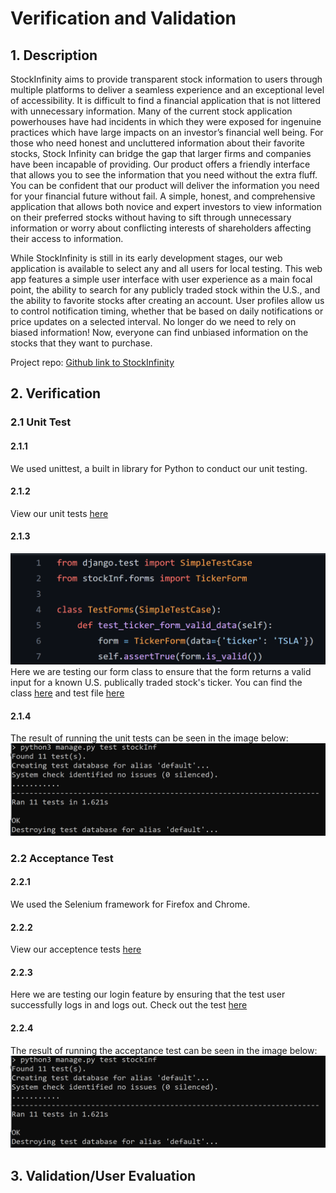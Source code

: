 # Verification and Validation

## 1. Description

StockInfinity aims to provide transparent stock information to users through multiple platforms to deliver a seamless experience and an exceptional level of accessibility. It is difficult to find a financial application that is not littered with unnecessary information. Many of the current stock application powerhouses have had incidents in which they were exposed for ingenuine practices which have large impacts on an investor’s financial well being. For those who need honest and uncluttered information about their favorite stocks, Stock Infinity can bridge the gap that larger firms and companies have been incapable of providing. Our product offers a friendly interface that allows you to see the information that you need without the extra fluff. You can be confident that our product will deliver the information you need for your financial future without fail. A simple, honest, and comprehensive application that allows both novice and expert investors to view information on their preferred stocks without having to sift through unnecessary information or worry about conflicting interests of shareholders affecting their access to information.

While StockInfinity is still in its early development stages, our web application is available to select any and all users for local testing. This web app features a simple user interface with user experience as a main focal point, the ability to search for any publicly traded stock within the U.S., and the ability to favorite stocks after creating an account. User profiles allow us to control notification timing, whether that be based on daily notifications or price updates on a selected interval. No longer do we need to rely on biased information! Now, everyone can find unbiased information on the stocks that they want to purchase.

Project repo: [Github link to StockInfinity](https://github.com/davidknight00/finance_app)

## 2. Verification

### 2.1 Unit Test

#### 2.1.1
We used unittest, a built in library for Python to conduct our unit testing. 

#### 2.1.2
View our unit tests [here](https://github.com/davidknight00/finance_app/tree/master/stockInfinity/stockInf/tests)

#### 2.1.3
**![Example Unit Test Image](./deliverable_images/unit-test-example-d7.png)**
Here we are testing our form class to ensure that the form returns a valid input for a known U.S. publically traded stock's ticker. You can find the class [here](https://github.com/davidknight00/finance_app/blob/master/stockInfinity/stockInf/forms.py) and test file [here](https://github.com/davidknight00/finance_app/blob/master/stockInfinity/stockInf/tests/test_forms.py#L4-L7)

#### 2.1.4
The result of running the unit tests can be seen in the image below:
**![Unit Test Results](./deliverable_images/unittest_samplerun.png)**

### 2.2 Acceptance Test

#### 2.2.1
We used the Selenium framework for Firefox and Chrome.

#### 2.2.2
View our acceptence tests [here](https://github.com/davidknight00/finance_app/tree/master/stockInfinity/stockInf/tests/acceptance)

#### 2.2.3
Here we are testing our login feature by ensuring that the test user successfully logs in and logs out. Check out the test [here](https://github.com/davidknight00/finance_app/blob/master/stockInfinity/stockInf/tests/acceptance/stockInfinityTests.side)

#### 2.2.4
The result of running the acceptance test can be seen in the image below:
**![Acceptance Test Results](./deliverable_images/unittest_samplerun.png)**

## 3. Validation/User Evaluation 

